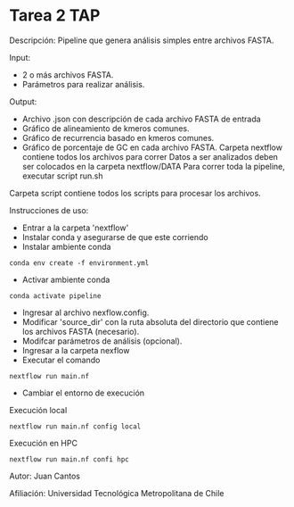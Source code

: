 # Tarea 2 TAP

Descripción:
Pipeline que genera análisis simples entre archivos FASTA.

Input:
- 2 o más archivos FASTA.
- Parámetros para realizar análisis.

Output:
- Archivo .json con descripción de cada archivo FASTA de entrada
- Gráfico de alineamiento de kmeros comunes.
- Gráfico de recurrencia basado en kmeros comunes. 
- Gráfico de porcentaje de GC en cada archivo FASTA.
Carpeta nextflow contiene todos los archivos para correr
Datos a ser analizados deben ser colocados en la carpeta nextflow/DATA
Para correr toda la pipeline, executar script run.sh

Carpeta script contiene todos los scripts para procesar los archivos.



Instrucciones de uso:
- Entrar a la carpeta 'nextflow'
- Instalar conda y asegurarse de que este corriendo
- Instalar ambiente conda
```
conda env create -f environment.yml
```
- Activar ambiente conda
```
conda activate pipeline
```
- Ingresar al archivo nexflow.config.
- Modificar 'source_dir' con la ruta absoluta del directorio que contiene los archivos FASTA (necesario).
- Modifcar parámetros de análisis (opcional).
- Ingresar a la carpeta nexflow
- Executar el comando
```
nextflow run main.nf
```
- Cambiar el entorno de execución

Execución local
```
nextflow run main.nf config local
```

Execución en HPC
```
nextflow run main.nf confi hpc
```
Autor:
Juan Cantos

Afiliación:
Universidad Tecnológica Metropolitana de Chile
